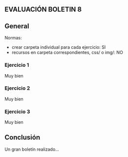 ## EVALUACIÓN BOLETIN 8

## General

Normas:
- crear carpeta individual para cada ejercicio: SI
- recursos en carpeta correspondientes, css/ o img/: NO
  

### Ejercicio 1

Muy bien

### Ejercicio 2

Muy bien

### Ejercicio 3

Muy bien


## Conclusión

Un gran boletín realizado... 